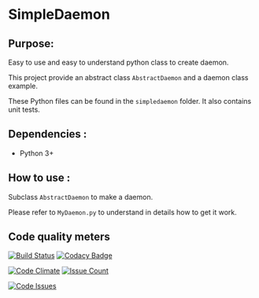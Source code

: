 # SimpleDaemon


## Purpose:

Easy to use and easy to understand python class to create daemon.

This project provide an abstract class `AbstractDaemon` and a daemon class example.

These Python files can be found in the `simpledaemon` folder. It also contains unit tests.


## Dependencies :

  - Python 3+


## How to use :

Subclass `AbstractDaemon` to make a daemon.

Please refer to `MyDaemon.py` to understand in details how to get it work.


## Code quality meters

[![Build Status](https://travis-ci.org/toast254/SimpleDaemon.svg?branch=master)](https://travis-ci.org/toast254/SimpleDaemon)
[![Codacy Badge](https://api.codacy.com/project/badge/Grade/dd1ed35fdf464e4894a6b3ba18bd29dd)](https://www.codacy.com/app/toast254/SimpleDaemon?utm_source=github.com&amp;utm_medium=referral&amp;utm_content=toast254/SimpleDaemon&amp;utm_campaign=Badge_Grade)

[![Code Climate](https://codeclimate.com/github/toast254/SimpleDaemon/badges/gpa.svg)](https://codeclimate.com/github/toast254/SimpleDaemon)
[![Issue Count](https://codeclimate.com/github/toast254/SimpleDaemon/badges/issue_count.svg)](https://codeclimate.com/github/toast254/SimpleDaemon)

[![Code Issues](https://www.quantifiedcode.com/api/v1/project/783b9fed9b084049a721fd322d62738a/badge.svg)](https://www.quantifiedcode.com/app/project/783b9fed9b084049a721fd322d62738a)
